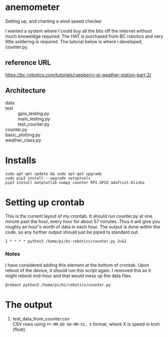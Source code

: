 # anemometer
Setting up, and charting a wind speed checker

I wanted a system where I could buy all the bits off the internet without much knoweldge required. The HAT is purchased from BC robotics and very little soldering is required. The tutorial below is where i developed, counter.py.

## reference URL
https://bc-robotics.com/tutorials/raspberry-pi-weather-station-part-2/

## Architecture
<dl>
  <dt>data</dt>
  <dt>test</dt>
  <dd>gpio_testing.py</dd>
  <dd>main_testing.py</dd>
  <dd>test_counter.py</dd>
  <dt>counter.py</dt>
  <dt>basic_plotting.py</dt>
  <dt>weather_class.py</dt>
</dl>


# Installs
```
sudo apt-get update && sudo apt-get upgrade
sudo pip3 install --upgrade setuptools
pip3 install matplotlib numpy counter RPI.GPIO adafruit-blinka
```

# Setting up crontab
This is the current layout of my crontab. It should run counter.py at one minute past the hour, every hour for about 57 minutes. Thus it will give you roughly an hour's worth of data in each hour. The output is done within the code, so any further output should just be piped to standard out.  
```
1 * * * * python3 /home/pi/bc-robotics/counter.py 2>&1
```

### Notes
I have considered adding this element at the bottom of crontab. Upon reboot of the device, it should run this script again. I removed this as it might reboot mid-hour and that would mess up the data files.
```
@reboot python3 /home/pi/bc/robotics/counter.py
```

# The output
1. test_data_from_counter.csv  
CSV rows using `YY-MM-DD HH-MM-SS, X` format, where X is speed in kmh (float)
